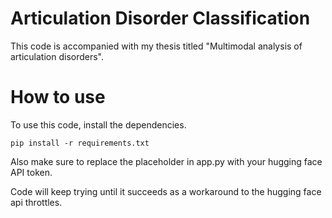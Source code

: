 # Articulation Disorder Classification

This code is accompanied with my thesis titled "Multimodal analysis of articulation disorders".

# How to use

To use this code, install the dependencies.

```
pip install -r requirements.txt
```
Also make sure to replace the placeholder in app.py with your hugging face API token.

Code will keep trying until it succeeds as a workaround to the hugging face api throttles.
